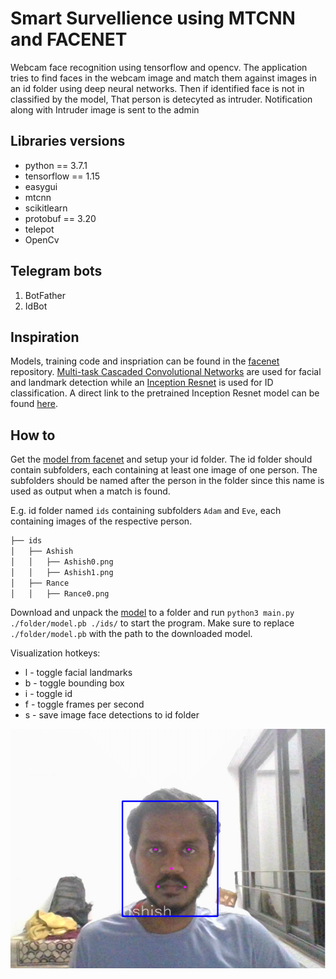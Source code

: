 # Smart Survellience using MTCNN and FACENET
Webcam face recognition using tensorflow and opencv.
The application tries to find faces in the webcam image and match them against images in an id folder using deep neural networks.
Then if identified face is not in classified by the model, That person is detecyted as intruder. Notification along with Intruder image is sent to the admin

## Libraries versions
* python == 3.7.1
* tensorflow == 1.15
* easygui
* mtcnn
* scikitlearn
* protobuf == 3.20
* telepot
* OpenCv
  
## Telegram bots
1. BotFather
2. IdBot
   
## Inspiration
Models, training code and inspriation can be found in the [facenet](https://github.com/davidsandberg/facenet) repository.
[Multi-task Cascaded Convolutional Networks](https://kpzhang93.github.io/MTCNN_face_detection_alignment/index.html) are used for facial and landmark detection while an [Inception Resnet](https://arxiv.org/abs/1602.07261) is used for ID classification.
A direct link to the pretrained Inception Resnet model can be found [here](https://drive.google.com/file/d/0B5MzpY9kBtDVZ2RpVDYwWmxoSUk).

## How to
Get the [model from facenet](https://drive.google.com/drive/folders/1nIw5ESCZ8Edd-hLSBXS23_X0kgvj2JrM?usp=sharing) and setup your id folder.
The id folder should contain subfolders, each containing at least one image of one person. The subfolders should be named after the person in the folder since this name is used as output when a match is found.

E.g. id folder named `ids` containing subfolders `Adam` and `Eve`, each containing images of the respective person.

```bash
├── ids
│   ├── Ashish
│   │   ├── Ashish0.png
│   │   ├── Ashish1.png
│   ├── Rance
│   │   ├── Rance0.png
```
Download and unpack the [model](https://drive.google.com/drive/folders/1nIw5ESCZ8Edd-hLSBXS23_X0kgvj2JrM?usp=sharing) to a folder and run `python3 main.py ./folder/model.pb ./ids/` to start the program. Make sure to replace `./folder/model.pb` with the path to the downloaded model.

Visualization hotkeys:
*   l - toggle facial landmarks
*   b - toggle bounding box
*   i - toggle id
*   f - toggle frames per second
*   s - save image face detections to id folder

![alt text](https://github.com/ashishbr/smart_surveillance_facenet/blob/main/example.png?raw=true) 
